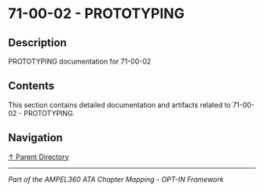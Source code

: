 # 71-00-02 - PROTOTYPING

## Description

PROTOTYPING documentation for 71-00-02

## Contents

This section contains detailed documentation and artifacts related to 71-00-02 - PROTOTYPING.

## Navigation

[↑ Parent Directory](../README.md)

---

*Part of the AMPEL360 ATA Chapter Mapping - OPT-IN Framework*
